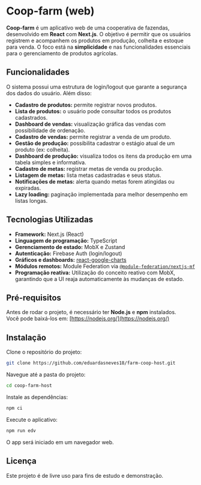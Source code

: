 # Coop-farm (web)

**Coop-farm** é um aplicativo web de uma cooperativa de fazendas, desenvolvido em **React** com **Next.js**. O objetivo é permitir que os usuários registrem e acompanhem os produtos em produção, colheita e estoque para venda. O foco está na **simplicidade** e nas funcionalidades essenciais para o gerenciamento de produtos agrícolas.

## Funcionalidades

O sistema possui uma estrutura de login/logout que garante a segurança dos dados do usuário. Além disso:

- **Cadastro de produtos:** permite registrar novos produtos.
- **Lista de produtos:** o usuário pode consultar todos os produtos cadastrados.
- **Dashboard de vendas:** visualização gráfica das vendas com possibilidade de ordenação.
- **Cadastro de vendas:** permite registrar a venda de um produto.
- **Gestão de produção:** possibilita cadastrar o estágio atual de um produto (ex: colheita).
- **Dashboard de produção:** visualiza todos os itens da produção em uma tabela simples e informativa.
- **Cadastro de metas:** registrar metas de venda ou produção.
- **Listagem de metas:** lista metas cadastradas e seus status.
- **Notificações de metas:** alerta quando metas forem atingidas ou expiradas.
- **Lazy loading:** paginação implementada para melhor desempenho em listas longas.

## Tecnologias Utilizadas

- **Framework:** Next.js (React)
- **Linguagem de programação:** TypeScript
- **Gerenciamento de estado:** MobX e Zustand
- **Autenticação:** Firebase Auth (login/logout)
- **Gráficos e dashboards:** [react-google-charts](https://www.npmjs.com/package/react-google-charts)
- **Módulos remotos:** Module Federation via [`@module-federation/nextjs-mf`](https://www.npmjs.com/package/@module-federation/nextjs-mf)
- **Programação reativa:** Utilização do conceito reativo com MobX, garantindo que a UI reaja automaticamente às mudanças de estado.

## Pré-requisitos

Antes de rodar o projeto, é necessário ter **Node.js** e **npm** instalados.  
Você pode baixá-los em: [https://nodejs.org/](https://nodejs.org/)

## Instalação

Clone o repositório do projeto:

```bash
git clone https://github.com/eduardasneves18/farm-coop-host.git
```
Navegue até a pasta do projeto:

```bash
cd coop-farm-host
```
Instale as dependências:

```bash
npm ci
```
Execute o aplicativo:

```bash
npm run edv
```
O app será iniciado em um navegador web.

## Licença
Este projeto é de livre uso para fins de estudo e demonstração.
